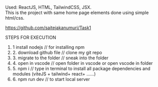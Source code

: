 Used: ReactJS, HTML, TailwindCSS, JSX. </br>
This is the project with same home page elements done using simple html/css. </br>

https://github.com/saitejakanumuri/Task1 </br>

STEPS FOR EXECUTION </br>
<ol>
<li>1 install nodejs                // for installing npm  </li>
<li>2. download github file         // clone my git repo</li>
<li>3. migrate to the folder        // sneak into the folder</li>
<li>4. open in vscode               // open folder in vscode or open vscode in folder</li>
<li>5. npm i                        // type in terminal to install all package dependencies and modules (viteJS + tailwind+ react+ ......) </li>
<li>6. npm run dev                  // to start local server</li>
</ol>
